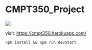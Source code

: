 # CMPT350_Project
![](cmpt350_project.png)

visit: https://cmpt350.herokuapp.com/

``
npm install && npm run devStart
``